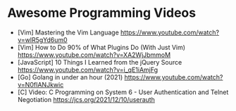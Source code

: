 # Awesome Programming Videos

+ [Vim] Mastering the Vim Language https://www.youtube.com/watch?v=wlR5gYd6um0
+ [Vim] How to Do 90% of What Plugins Do (With Just Vim) https://www.youtube.com/watch?v=XA2WjJbmmoM
+ [JavaScript] 10 Things I Learned from the jQuery Source https://www.youtube.com/watch?v=i_qE1iAmjFg
+ [Go] Golang in under an hour (2021) https://www.youtube.com/watch?v=N0fIANJkwic
+ [C] Video: C Programming on System 6 - User Authentication and Telnet Negotiation https://jcs.org/2021/12/10/userauth
